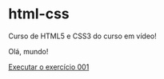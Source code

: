 # html-css
Curso de HTML5 e CSS3 do curso em vídeo!
 
 Olá, mundo!

 <a href="https://vict0rccdev.github.io/html-css/exercicios/ex001/index.html">Executar o exercício 001</a>